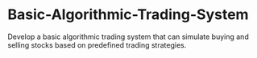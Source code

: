 # Basic-Algorithmic-Trading-System
Develop a basic algorithmic trading system that can simulate buying and selling stocks based on predefined trading strategies.
